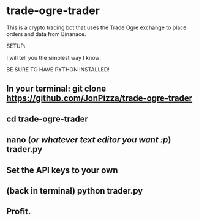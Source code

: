 # trade-ogre-trader
This is a crypto trading bot that uses the Trade Ogre exchange to place orders and data from Binanace.

SETUP:

I will tell you the simplest way I know:

BE SURE TO HAVE PYTHON INSTALLED!

In your terminal:
git clone https://github.com/JonPizza/trade-ogre-trader
--
cd trade-ogre-trader
--
nano (*or whatever text editor you want :p*) trader.py
--
Set the API keys to your own
--
(back in terminal) python trader.py
--
Profit.
--
